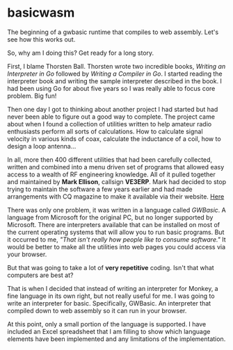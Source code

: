 # basicwasm
The beginning of a gwbasic runtime that compiles to web assembly.  Let's see how this works out.

So, why am I doing this?  Get ready for a long story.

First, I blame Thorsten Ball.  Thorsten wrote two incredible books, *Writing an Interpreter in Go* followed by *Writing a Compiler in Go*.  I started reading the interpreter book and writing the sample interpreter described in the book.  I had been using Go for about five years so I was really able to focus core problem.  Big fun!

Then one day I got to thinking about another project I had started but had never been able to figure out a good way to complete.  The project came about when I found a collection of utilities written to help amateur radio enthusiasts perform all sorts of calculations.  How to calculate signal velocity in various kinds of coax, calculate the inductance of a coil, how to design a loop antenna...

In all, more then 400 different utilities that had been carefully collected, written and combined into a menu driven set of programs that allowed easy access to a wealth of RF engineering knowledge.  All of it pulled together and maintained by **Mark Ellison**, callsign **VE3ERP**.  Mark had decided to stop trying to maintain the software a few years earlier and had made arrangements with CQ magazine to make it available via their website. [Here](https://www.cq-amateur-radio.com/cq_ham_calc/cq_ham_calc.html) 

There was only one problem, it was written in a language called *GWBasic*.  A language from Microsoft for the original PC, but no longer supported by Microsoft.  There are interpreters available that can be installed on most of the current operating systems that will allow you to run basic programs.  But it occurred to me, *"That isn't really how people like to consume software."*  It would be better to make all the utilities into web pages you could access via your browser.

But that was going to take a lot of **very repetitive** coding.  Isn't that what computers are best at?

That is when I decided that instead of writing an interpreter for Monkey, a fine language in its own right, but not really useful for me.  I was going to write an interpreter for basic.  Specifically, GWBasic.  An interpreter that compiled down to web assembly so it can run in your browser.

At this point, only a small portion of the language is supported.  I have included an Excel spreadsheet that I am filling to show which language elements have been implemented and any limitations of the implementation.